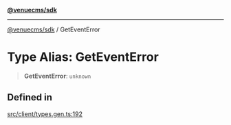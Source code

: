 [**@venuecms/sdk**](../README.md)

***

[@venuecms/sdk](../README.md) / GetEventError

# Type Alias: GetEventError

> **GetEventError**: `unknown`

## Defined in

[src/client/types.gen.ts:192](https://github.com/venuecms/sdk/blob/250a68fd5effa2aabc6cc0b2d7bf38c50df6024f/src/client/types.gen.ts#L192)
